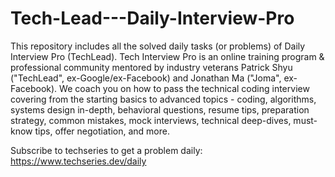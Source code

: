 # Tech-Lead---Daily-Interview-Pro
This repository includes all the solved daily tasks (or problems) of Daily Interview Pro (TechLead). 
Tech Interview Pro is an online training program & professional community mentored by industry veterans Patrick Shyu ("TechLead", ex-Google/ex-Facebook) and Jonathan Ma ("Joma", ex-Facebook).  We coach you on how to pass the technical coding interview covering from the starting basics to advanced topics - coding, algorithms, systems design in-depth, behavioral questions, resume tips, preparation strategy, common mistakes, mock interviews, technical deep-dives, must-know tips, offer negotiation, and more.


Subscribe to techseries to get a problem daily: https://www.techseries.dev/daily
